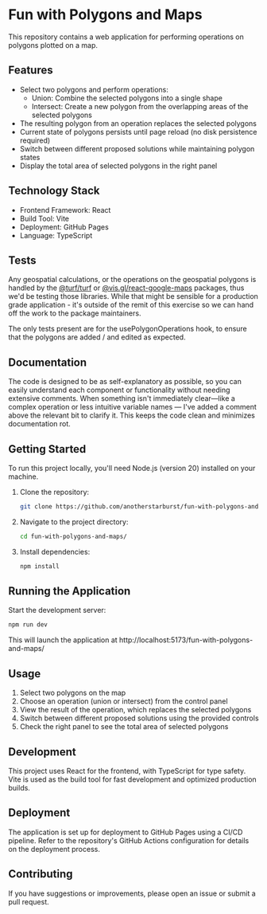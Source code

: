 # Fun with Polygons and Maps

This repository contains a web application for performing operations on polygons plotted on a map.

## Features

- Select two polygons and perform operations:
  - Union: Combine the selected polygons into a single shape
  - Intersect: Create a new polygon from the overlapping areas of the selected polygons
- The resulting polygon from an operation replaces the selected polygons
- Current state of polygons persists until page reload (no disk persistence required)
- Switch between different proposed solutions while maintaining polygon states
- Display the total area of selected polygons in the right panel

## Technology Stack

- Frontend Framework: React
- Build Tool: Vite
- Deployment: GitHub Pages
- Language: TypeScript

## Tests

Any geospatial calculations, or the operations on the geospatial polygons is handled by the [@turf/turf](https://www.npmjs.com/package/@turf/turf) or [@vis.gl/react-google-maps](https://www.npmjs.com/package/@vis.gl/react-google-maps) packages, thus we'd be testing those libraries. While that might be sensible for a production grade application - it's outside of the remit of this exercise so we can hand off the work to the package maintainers.

The only tests present are for the usePolygonOperations hook, to ensure that the polygons are added / and edited as expected.

## Documentation

The code is designed to be as self-explanatory as possible, so you can easily understand each component or functionality without needing extensive comments. When something isn't immediately clear—like a complex operation or less intuitive variable names — I've added a comment above the relevant bit to clarify it. This keeps the code clean and minimizes documentation rot.

## Getting Started

To run this project locally, you'll need Node.js (version 20) installed on your machine.

1. Clone the repository:
   ```bash
   git clone https://github.com/anotherstarburst/fun-with-polygons-and-maps.git
   ```
2. Navigate to the project directory:
   ```bash
   cd fun-with-polygons-and-maps/
   ```
3. Install dependencies:
   ```bash
   npm install
   ```

## Running the Application

Start the development server:

```bash
npm run dev
```

This will launch the application at http://localhost:5173/fun-with-polygons-and-maps/

## Usage

1. Select two polygons on the map
2. Choose an operation (union or intersect) from the control panel
3. View the result of the operation, which replaces the selected polygons
4. Switch between different proposed solutions using the provided controls
5. Check the right panel to see the total area of selected polygons

## Development

This project uses React for the frontend, with TypeScript for type safety. Vite is used as the build tool for fast development and optimized production builds.

## Deployment

The application is set up for deployment to GitHub Pages using a CI/CD pipeline. Refer to the repository's GitHub Actions configuration for details on the deployment process.

## Contributing

If you have suggestions or improvements, please open an issue or submit a pull request.

